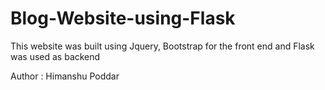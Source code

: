 # Blog-Website-using-Flask
This website was built using Jquery, Bootstrap for the front end and Flask was used as backend

Author : Himanshu Poddar
